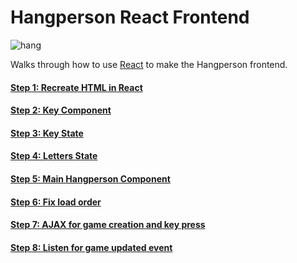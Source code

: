 # Hangperson React Frontend

![hang](https://cloud.githubusercontent.com/assets/2468904/7001347/d4f513b0-dbeb-11e4-9a0b-527b459bc1ad.png)

Walks through how to use [React](https://facebook.github.io/react/) to make the Hangperson frontend.

#### [Step 1: Recreate HTML in React](https://github.com/SamLau95/hangperson-react-frontend/commit/d8f77128cd178593a273ef31e2eb8a2d88f97fc7)
#### [Step 2: Key Component](https://github.com/SamLau95/hangperson-react-frontend/commit/9d9ab9df6158c53ac099757ab749b78acb8be489)
#### [Step 3: Key State](https://github.com/SamLau95/hangperson-react-frontend/commit/4b6f54dd3530c79a8dae8a777418196a03a0decf)
#### [Step 4: Letters State](https://github.com/SamLau95/hangperson-react-frontend/commit/65263294e55dd9adf0ab796b66fc210257fb9ab9)
#### [Step 5: Main Hangperson Component](https://github.com/SamLau95/hangperson-react-frontend/commit/98c061f6ae62d9cba8a1fed441dac367a0bd8dba)
#### [Step 6: Fix load order](https://github.com/SamLau95/hangperson-react-frontend/commit/4e969ee7ab364f6450997532a1be9b8a6b766500)
#### [Step 7: AJAX for game creation and key press](https://github.com/SamLau95/hangperson-react-frontend/commit/bd723d995690b1f585161983e59f09d44513f9af)
#### [Step 8: Listen for game updated event](https://github.com/SamLau95/hangperson-react-frontend/commit/a4830845bf6991126ab2947af6b4638d0f6cc178)

